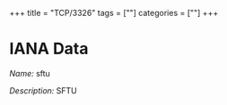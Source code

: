 +++
title = "TCP/3326"
tags = [""]
categories = [""]
+++

# IANA Data

_Name:_ sftu

_Description:_ SFTU

